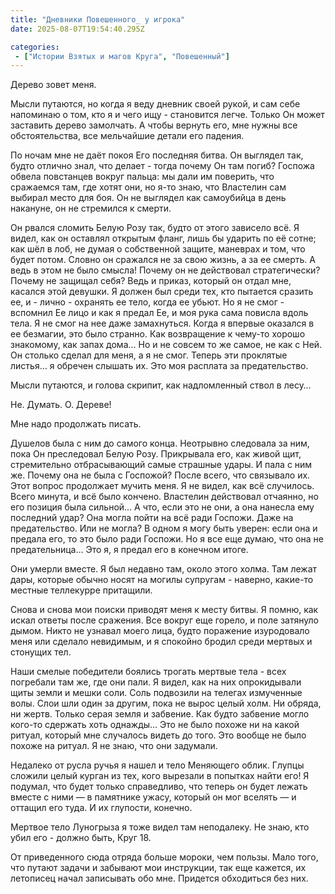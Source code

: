 ```yaml
---
title: "Дневники Повешенного_ у игрока"
date: 2025-08-07T19:54:40.295Z

categories:
 - ["Истории Взятых и магов Круга", "Повешенный"]
---
```


Дерево зовет меня.

Мысли путаются, но когда я веду дневник своей рукой, и сам себе
напоминаю о том, кто я и чего ищу - становится легче. Только Он может
заставить дерево замолчать. А чтобы вернуть его, мне нужны все
обстоятельства, все мельчайшие детали его падения.

По ночам мне не даёт покоя Его последняя битва. Он выглядел так, будто
отлично знал, что делает - тогда почему Он там погиб? Госпожа обвела
повстанцев вокруг пальца: мы дали им поверить, что сражаемся там, где
хотят они, но я-то знаю, что Властелин сам выбирал место для боя. Он не
выглядел как самоубийца в день накануне, он не стремился к смерти.

Он рвался сломить Белую Розу так, будто от этого зависело всё. Я видел,
как он оставлял открытым фланг, лишь бы ударить по её сотне; как шёл в
лоб, не думая о собственной защите, маневрах и том, что будет потом.
Словно он сражался не за свою жизнь, а за ее смерть. А ведь в этом не
было смысла! Почему он не действовал стратегически? Почему не защищал
себя? Ведь и приказ, который он отдал мне, касался этой девушки. Я
должен был среди тех, кто пытается сразить ее, и - лично - охранять ее
тело, когда ее убьют. Но я не смог - вспомнил Ее лицо и как я предал Ее,
и моя рука сама повисла вдоль тела. Я не смог на нее даже замахнуться.
Когда я впервые оказался в ее безмагии, это было странно. Как
возвращение к чему-то хорошо знакомому, как запах дома… Но и не совсем
то же самое, не как с Ней. Он столько сделал для меня, а я не смог.
Теперь эти проклятые листья… я обречен слышать их. Это моя расплата за
предательство.

Мысли путаются, и голова скрипит, как надломленный ствол в лесу…

Не. Думать. О. Дереве!

Мне надо продолжать писать.

Душелов была с ним до самого конца. Неотрывно следовала за ним, пока Он
преследовал Белую Розу. Прикрывала его, как живой щит, стремительно
отбрасывающий самые страшные удары. И пала с ним же. Почему она не была
с Госпожой? После всего, что связывало их. Этот вопрос продолжает мучить
меня. Я не видел, как всё случилось. Всего минута, и всё было кончено.
Властелин действовал отчаянно, но его позиция была сильной… А что, если
это не они, а она нанесла ему последний удар? Она могла пойти на всё
ради Госпожи. Даже на предательство. Или не могла? В одном я могу быть
уверен: если она и предала его, то это было ради Госпожи. Но я все еще
думаю, что она не предательница… Это я, я предал его в конечном итоге.

Они умерли вместе. Я был недавно там, около этого холма. Там лежат дары,
которые обычно носят на могилы супругам - наверно, какие-то местные
теллекурре притащили.

Снова и снова мои поиски приводят меня к месту битвы. Я помню, как искал
ответы после сражения. Все вокруг еще горело, и поле затянуло дымом.
Никто не узнавал моего лица, будто поражение изуродовало меня или
сделало невидимым, и я спокойно бродил среди мертвых и стонущих тел.

Наши смелые победители боялись трогать мертвые тела - всех погребали там
же, где они пали. Я видел, как на них опрокидывали щиты земли и мешки
соли. Соль подвозили на телегах измученные волы. Слои шли один за
другим, пока не вырос целый холм. Ни обряда, ни жертв. Только серая
земля и забвение. Как будто забвение могло кого-то сдержать хоть
однажды… Это не было похоже ни на какой ритуал, который мне случалось
видеть до того. Это вообще не было похоже на ритуал. Я не знаю, что они
задумали.

Недалеко от русла ручья я нашел и тело Меняющего облик. Глупцы сложили
целый курган из тех, кого вырезали в попытках найти его! Я подумал, что
будет только справедливо, что теперь он будет лежать вместе с ними — в
памятнике ужасу, который он мог вселять — и оттащил его туда. И их
глупости, конечно.

Мертвое тело Луногрыза я тоже видел там неподалеку. Не знаю, кто убил
его - должно быть, Круг 18.

От приведенного сюда отряда больше мороки, чем пользы. Мало того, что
путают задачи и забывают мои инструкции, так еще кажется, их летописец
начал записывать обо мне. Придется обходиться без них.
